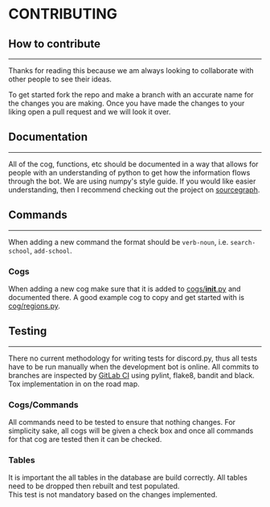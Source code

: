 # CONTRIBUTING

<!-- markdownlint-disable MD024 -->

## How to contribute

---

Thanks for reading this because we am always looking to collaborate with other people to see their ideas.

To get started fork the repo and make a branch with an accurate name for the changes you are making. Once you have made the changes to your liking open a pull request and we will look it over.

## Documentation

---

All of the cog, functions, etc should be documented in a way that allows for people with an understanding of python to get how the information flows through the bot. We are using numpy's style guide. If you would like easier understanding, then I recommend checking out the project on [sourcegraph](https://sourcegraph.com/gitlab.com/Cyb3r-Jak3/ccc-bot).

## Commands

---

When adding a new command the format should be `verb-noun`, i.e. `search-school`, `add-school`.

### Cogs

When adding a new cog make sure that it is added to [cogs/__init__.py](cogs/\_\_init\_\_.py) and documented there. A good example cog to copy and get started with is [cog/regions.py](cogs/regions.py).

## Testing

---

There no current methodology for writing tests for discord.py, thus all tests have to be run manually when the development bot is online.
All commits to branches are inspected by [GitLab CI](https://gitlab.com/Cyb3r-Jak3/Discord-Bot) using pylint, flake8, bandit and black. Tox implementation in on the road map.

### Cogs/Commands

All commands need to be tested to ensure that nothing changes.
For simplicity sake, all cogs will be given a check box and once all commands for that cog are tested then it can be checked.

### Tables

It is important the all tables in the database are build correctly. All tables need to be dropped then rebuilt and test populated.  
This test is not mandatory based on the changes implemented.
